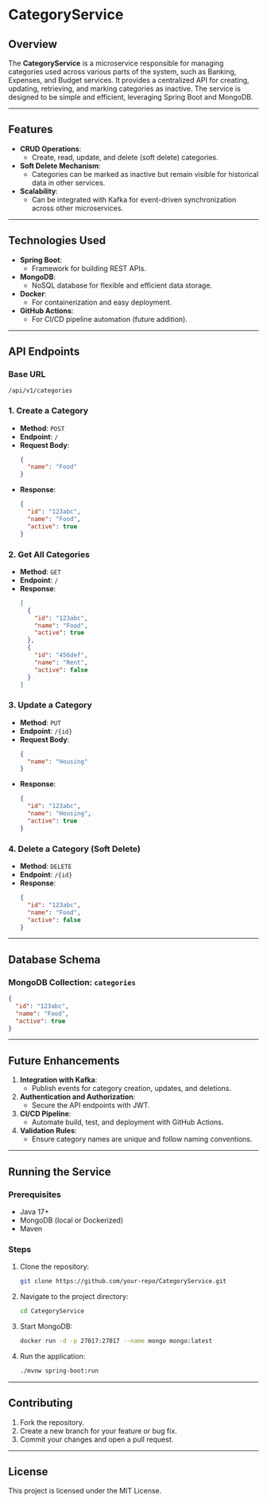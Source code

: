 # CategoryService

## Overview
The **CategoryService** is a microservice responsible for managing categories used across various parts of the system, such as Banking, Expenses, and Budget services. It provides a centralized API for creating, updating, retrieving, and marking categories as inactive. The service is designed to be simple and efficient, leveraging Spring Boot and MongoDB.

---

## Features
- **CRUD Operations**:
  - Create, read, update, and delete (soft delete) categories.
- **Soft Delete Mechanism**:
  - Categories can be marked as inactive but remain visible for historical data in other services.
- **Scalability**:
  - Can be integrated with Kafka for event-driven synchronization across other microservices.

---

## Technologies Used
- **Spring Boot**:
  - Framework for building REST APIs.
- **MongoDB**:
  - NoSQL database for flexible and efficient data storage.
- **Docker**:
  - For containerization and easy deployment.
- **GitHub Actions**:
  - For CI/CD pipeline automation (future addition).

---

## API Endpoints

### Base URL
```
/api/v1/categories
```

### 1. Create a Category
- **Method**: `POST`
- **Endpoint**: `/`
- **Request Body**:
  ```json
  {
    "name": "Food"
  }
  ```
- **Response**:
  ```json
  {
    "id": "123abc",
    "name": "Food",
    "active": true
  }
  ```

### 2. Get All Categories
- **Method**: `GET`
- **Endpoint**: `/`
- **Response**:
  ```json
  [
    {
      "id": "123abc",
      "name": "Food",
      "active": true
    },
    {
      "id": "456def",
      "name": "Rent",
      "active": false
    }
  ]
  ```

### 3. Update a Category
- **Method**: `PUT`
- **Endpoint**: `/{id}`
- **Request Body**:
  ```json
  {
    "name": "Housing"
  }
  ```
- **Response**:
  ```json
  {
    "id": "123abc",
    "name": "Housing",
    "active": true
  }
  ```

### 4. Delete a Category (Soft Delete)
- **Method**: `DELETE`
- **Endpoint**: `/{id}`
- **Response**:
  ```json
  {
    "id": "123abc",
    "name": "Food",
    "active": false
  }
  ```

---

## Database Schema
### MongoDB Collection: `categories`
```json
{
  "id": "123abc",
  "name": "Food",
  "active": true
}
```

---

## Future Enhancements
1. **Integration with Kafka**:
   - Publish events for category creation, updates, and deletions.
2. **Authentication and Authorization**:
   - Secure the API endpoints with JWT.
3. **CI/CD Pipeline**:
   - Automate build, test, and deployment with GitHub Actions.
4. **Validation Rules**:
   - Ensure category names are unique and follow naming conventions.

---

## Running the Service
### Prerequisites
- Java 17+
- MongoDB (local or Dockerized)
- Maven

### Steps
1. Clone the repository:
   ```bash
   git clone https://github.com/your-repo/CategoryService.git
   ```
2. Navigate to the project directory:
   ```bash
   cd CategoryService
   ```
3. Start MongoDB:
   ```bash
   docker run -d -p 27017:27017 --name mongo mongo:latest
   ```
4. Run the application:
   ```bash
   ./mvnw spring-boot:run
   ```

---

## Contributing
1. Fork the repository.
2. Create a new branch for your feature or bug fix.
3. Commit your changes and open a pull request.

---

## License
This project is licensed under the MIT License.

